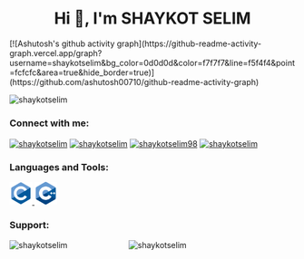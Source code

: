 <h1 align="center">Hi 👋, I'm SHAYKOT SELIM</h1>
[![Ashutosh's github activity graph](https://github-readme-activity-graph.vercel.app/graph?username=shaykotselim&bg_color=0d0d0d&color=f7f7f7&line=f5f4f4&point=fcfcfc&area=true&hide_border=true)](https://github.com/ashutosh00710/github-readme-activity-graph)
<p align="left"> <img src="https://komarev.com/ghpvc/?username=shaykotselim&label=Profile%20views&color=0e75b6&style=flat" alt="shaykotselim" /> </p>

<h3 align="left">Connect with me:</h3>
<p align="left">
<a href="https://twitter.com/shaykotselim" target="blank"><img align="center" src="https://raw.githubusercontent.com/rahuldkjain/github-profile-readme-generator/master/src/images/icons/Social/twitter.svg" alt="shaykotselim" height="30" width="40" /></a>
<a href="https://linkedin.com/in/shaykotselim" target="blank"><img align="center" src="https://raw.githubusercontent.com/rahuldkjain/github-profile-readme-generator/master/src/images/icons/Social/linked-in-alt.svg" alt="shaykotselim" height="30" width="40" /></a>
<a href="https://fb.com/shaykotselim98" target="blank"><img align="center" src="https://raw.githubusercontent.com/rahuldkjain/github-profile-readme-generator/master/src/images/icons/Social/facebook.svg" alt="shaykotselim98" height="30" width="40" /></a>
<a href="https://instagram.com/shaykotselim" target="blank"><img align="center" src="https://raw.githubusercontent.com/rahuldkjain/github-profile-readme-generator/master/src/images/icons/Social/instagram.svg" alt="shaykotselim" height="30" width="40" /></a>
</p>

<h3 align="left">Languages and Tools:</h3>
<p align="left"> <a href="https://www.cprogramming.com/" target="_blank" rel="noreferrer"> <img src="https://raw.githubusercontent.com/devicons/devicon/master/icons/c/c-original.svg" alt="c" width="40" height="40"/> </a> <a href="https://www.w3schools.com/cpp/" target="_blank" rel="noreferrer"> <img src="https://raw.githubusercontent.com/devicons/devicon/master/icons/cplusplus/cplusplus-original.svg" alt="cplusplus" width="40" height="40"/> </a> </p>

<h3 align="left">Support:</h3>
<p><a href="https://www.buymeacoffee.com/shaykotselim"> <img align="left" src="https://cdn.buymeacoffee.com/buttons/v2/default-yellow.png" height="50" width="210" alt="shaykotselim" /></a><a href="https://ko-fi.com/shaykotselim"> <img align="left" src="https://cdn.ko-fi.com/cdn/kofi3.png?v=3" height="50" width="210" alt="shaykotselim" /></a></p><br><br>

